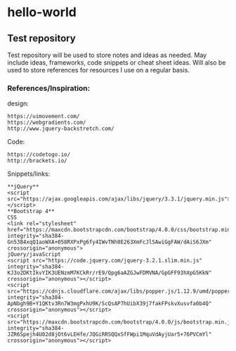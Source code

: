 # hello-world
## Test repository

Test repository will be used to store notes and ideas as needed. May include ideas, frameworks, code snippets or cheat sheet ideas.
Will also be used to store references for resources I use on a regular basis.


### References/Inspiration:

design:
```
https://uimovement.com/
https://webgradients.com/
http://www.jquery-backstretch.com/
```

Code:
```
https://codetogo.io/
http://brackets.io/
```

Snippets/links:
```
**jQuery**
<script src="https://ajax.googleapis.com/ajax/libs/jquery/3.3.1/jquery.min.js"></script>
**Bootstrap 4**
CSS
<link rel="stylesheet" href="https://maxcdn.bootstrapcdn.com/bootstrap/4.0.0/css/bootstrap.min.css" integrity="sha384-Gn5384xqQ1aoWXA+058RXPxPg6fy4IWvTNh0E263XmFcJlSAwiGgFAW/dAiS6JXm" crossorigin="anonymous">
jQuery/javaScript
<script src="https://code.jquery.com/jquery-3.2.1.slim.min.js" integrity="sha384-KJ3o2DKtIkvYIK3UENzmM7KCkRr/rE9/Qpg6aAZGJwFDMVNA/GpGFF93hXpG5KkN" crossorigin="anonymous"></script>
<script src="https://cdnjs.cloudflare.com/ajax/libs/popper.js/1.12.9/umd/popper.min.js" integrity="sha384-ApNbgh9B+Y1QKtv3Rn7W3mgPxhU9K/ScQsAP7hUibX39j7fakFPskvXusvfa0b4Q" crossorigin="anonymous"></script>
<script src="https://maxcdn.bootstrapcdn.com/bootstrap/4.0.0/js/bootstrap.min.js" integrity="sha384-JZR6Spejh4U02d8jOt6vLEHfe/JQGiRRSQQxSfFWpi1MquVdAyjUar5+76PVCmYl" crossorigin="anonymous"></script>
```
